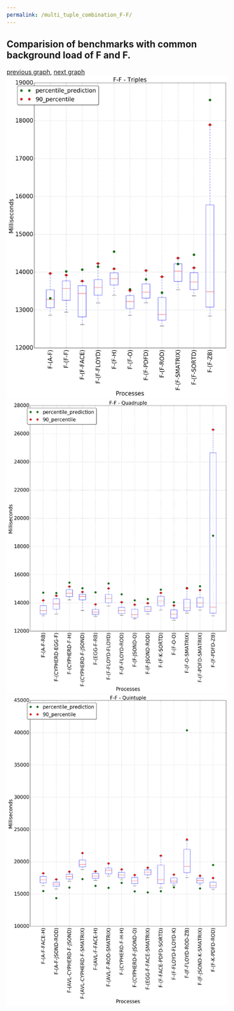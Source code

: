 ```yaml
---
permalink: /multi_tuple_combination_F-F/
---
```



 ## Comparision of benchmarks with common background load of F and F.

[previous graph](../multi_tuple_combination_F-FLOYD/), [next graph](../multi_tuple_combination_F-H/)
![graph figure](./images/triple/F/F-F_box.png)![graph figure](./images/quadruple/F/F-F_box.png)![graph figure](./images/quintuple/F/F-F_box.png)